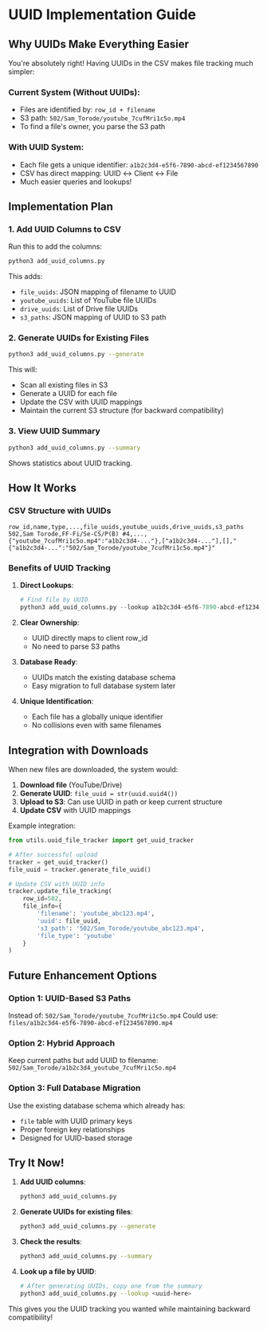# UUID Implementation Guide

## Why UUIDs Make Everything Easier

You're absolutely right! Having UUIDs in the CSV makes file tracking much simpler:

### Current System (Without UUIDs):
- Files are identified by: `row_id + filename`
- S3 path: `502/Sam_Torode/youtube_7cufMri1c5o.mp4`
- To find a file's owner, you parse the S3 path

### With UUID System:
- Each file gets a unique identifier: `a1b2c3d4-e5f6-7890-abcd-ef1234567890`
- CSV has direct mapping: UUID ↔ Client ↔ File
- Much easier queries and lookups!

## Implementation Plan

### 1. Add UUID Columns to CSV

Run this to add the columns:
```bash
python3 add_uuid_columns.py
```

This adds:
- `file_uuids`: JSON mapping of filename to UUID
- `youtube_uuids`: List of YouTube file UUIDs
- `drive_uuids`: List of Drive file UUIDs
- `s3_paths`: JSON mapping of UUID to S3 path

### 2. Generate UUIDs for Existing Files

```bash
python3 add_uuid_columns.py --generate
```

This will:
- Scan all existing files in S3
- Generate a UUID for each file
- Update the CSV with UUID mappings
- Maintain the current S3 structure (for backward compatibility)

### 3. View UUID Summary

```bash
python3 add_uuid_columns.py --summary
```

Shows statistics about UUID tracking.

## How It Works

### CSV Structure with UUIDs

```csv
row_id,name,type,...,file_uuids,youtube_uuids,drive_uuids,s3_paths
502,Sam Torode,FF-Fi/Se-CS/P(B) #4,...,{"youtube_7cufMri1c5o.mp4":"a1b2c3d4-..."},["a1b2c3d4-..."],[],"{"a1b2c3d4-...":"502/Sam_Torode/youtube_7cufMri1c5o.mp4"}"
```

### Benefits of UUID Tracking

1. **Direct Lookups**:
   ```python
   # Find file by UUID
   python3 add_uuid_columns.py --lookup a1b2c3d4-e5f6-7890-abcd-ef1234567890
   ```

2. **Clear Ownership**:
   - UUID directly maps to client row_id
   - No need to parse S3 paths

3. **Database Ready**:
   - UUIDs match the existing database schema
   - Easy migration to full database system later

4. **Unique Identification**:
   - Each file has a globally unique identifier
   - No collisions even with same filenames

## Integration with Downloads

When new files are downloaded, the system would:

1. **Download file** (YouTube/Drive)
2. **Generate UUID**: `file_uuid = str(uuid.uuid4())`
3. **Upload to S3**: Can use UUID in path or keep current structure
4. **Update CSV** with UUID mappings

Example integration:
```python
from utils.uuid_file_tracker import get_uuid_tracker

# After successful upload
tracker = get_uuid_tracker()
file_uuid = tracker.generate_file_uuid()

# Update CSV with UUID info
tracker.update_file_tracking(
    row_id=502,
    file_info={
        'filename': 'youtube_abc123.mp4',
        'uuid': file_uuid,
        's3_path': '502/Sam_Torode/youtube_abc123.mp4',
        'file_type': 'youtube'
    }
)
```

## Future Enhancement Options

### Option 1: UUID-Based S3 Paths
Instead of: `502/Sam_Torode/youtube_7cufMri1c5o.mp4`
Could use: `files/a1b2c3d4-e5f6-7890-abcd-ef1234567890.mp4`

### Option 2: Hybrid Approach
Keep current paths but add UUID to filename:
`502/Sam_Torode/a1b2c3d4_youtube_7cufMri1c5o.mp4`

### Option 3: Full Database Migration
Use the existing database schema which already has:
- `file` table with UUID primary keys
- Proper foreign key relationships
- Designed for UUID-based storage

## Try It Now!

1. **Add UUID columns**:
   ```bash
   python3 add_uuid_columns.py
   ```

2. **Generate UUIDs for existing files**:
   ```bash
   python3 add_uuid_columns.py --generate
   ```

3. **Check the results**:
   ```bash
   python3 add_uuid_columns.py --summary
   ```

4. **Look up a file by UUID**:
   ```bash
   # After generating UUIDs, copy one from the summary
   python3 add_uuid_columns.py --lookup <uuid-here>
   ```

This gives you the UUID tracking you wanted while maintaining backward compatibility!